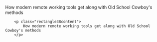 

<p class="rectangle38content">
            How modern remote working tools get along with Old School Cowboy's methods
        </p>

        <p class="rectangle38content">
            How modern remote working tools get along with Old School Cowboy's methods
        </p>
